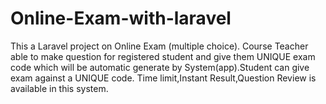 # Online-Exam-with-laravel

This a Laravel project on Online Exam (multiple choice). Course Teacher able to make question for registered student and give them UNIQUE exam code which will be automatic generate by System(app).Student can give exam against a UNIQUE code. Time limit,Instant Result,Question Review is available in this system.
